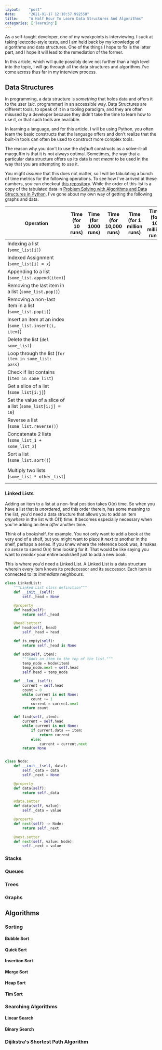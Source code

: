 ```yaml
---
layout:    "post"
date:      "2021-01-17 12:10:57.992558"
title:     "A Half Hour To Learn Data Structures And Algorithms"
categories: ['learning']
---
```


As a self-taught developer, one of my weakpoints is interviewing. I suck at
taking leetcode-style tests, and I am held back by my knowledge of algorithms
and data structures. One of the things I hope to fix is the latter part,
and I hope it will lead to the remediation of the former.

In this article, which will quite possibly delve not further than a high
level into the topic, I will go through all the data structures and algorithms
I've come across thus far in my interview process.

## Data Structures

In programming, a data structure is *something* that holds data and offers it
to the user (*sic.* programmer) in an accessible way. Data Structures are
different tools, to speak of it in a tooling paradigm, and they are often misused
by a developer because they didn't take the time to learn how to use it, or
that such tools are available.

In learning a language, and for this article, I will be using Python, you often
learn the basic constructs that the language offers and don't realize that the
built-in tools can often be used to construct more complex tools.

The reason why you don't to use the *default* constructs as a solve-it-all
macguffin is that it is not always optimal. Sometimes, the way that a particular
data structure offers up its data is not *meant* to be used in the way that
you are attempting to use it.

You might *assume* that this does not matter, so I will be tabulating a bunch
of time metrics for the following operations. To see how I've arrived at these
numbers, you can checkout [this repository](https://github.com/stonecharioteer/python-profile).
While the order of this list is a copy of the tabulated data in
[Problem Solving with Algorithms and Data Structures in Python](https://runestone.academy/runestone/books/published/pythonds/index.html), I've gone about my own way of getting the following graphs and data.


Operation                                                  | Time (for 10 runs) | Time (for 1000 runs) | Time (for 10,000 runs) | Time (for 1 million runs) | Time (for 10 million runs) | Big O Notation
-----------------------------------------------------------|--------------------|----------------------|------------------------|---------------------------|----------------------------|------------------------------------
Indexing a list (`some_list[i]`)                           |                    |                      |                        |                           |                            | O(1)
Indexed Assignment (`some_list[i] = x`)                    |                    |                      |                        |                           |                            | O(1)
Appending to a list (`some_list.append(item)`)             |                    |                      |                        |                           |                            | O(1)
Removing the last item in a list (`some_list.pop()`)       |                    |                      |                        |                           |                            | O(1)
Removing a non-last item in a list (`some_list.pop(i)`)    |                    |                      |                        |                           |                            | O(n)
Insert an item at an index (`some_list.insert(i, item)`)   |                    |                      |                        |                           |                            | O(n)
Delete the list (`del some_list`)                          |                    |                      |                        |                           |                            | O(n)
Loop through the list (`for item in some_list: pass`)      |                    |                      |                        |                           |                            | O(n)
Check if list contains (`item in some_list`)               |                    |                      |                        |                           |                            | O(n)
Get a slice of a list (`some_list[i:j]`)                   |                    |                      |                        |                           |                            | O(k) (Where `k = j-i`)
Set the value of a slice of a list (`some_list[i:j] = 10`) |                    |                      |                        |                           |                            | O(n)
Reverse a list (`some_list.reverse()`)                     |                    |                      |                        |                           |                            | O(n + k) (Where `k = len(some_l))
Concatenate 2 lists (`some_list_1 + some_list_2`)          |                    |                      |                        |                           |                            | O(n)
Sort a list (`some_list.sort()`)                           |                    |                      |                        |                           |                            | O(nlog(n))
Multiply two lists (`some_list * other_list`)              |                    |                      |                        |                           |                            | O(nk) (Where `k = len(other_list)`)

<!-- TODO: Add images and write the profiling script -->


### Linked Lists

Adding an item to a list at a non-final position takes O(n) time. So when you
have a list that is *unordered*, and this order therein, has some meaning to the list,
you'd need a data structure that allows you to add an item *anywhere* in the list
with O(1) time. It becomes especially necessary when you're adding an item *after*
another time.

Think of a bookshelf, for example. You not only want to add a book at the very end
of a shelf, but you might want to place it *next to* another in the shelf, perhaps
a series. If you knew where the reference book was, it makes *no sense* to spend
O(n) time looking for it. That would be like saying you want to *reindex* your
entire bookshelf just to add a new book.

This is where you'd need a Linked List. A Linked List is a data structure
wherein every item knows its predecessor and its successor. Each item is connected
to its *immediate* neighbours.


```python
class LinkedList:
    """Linked List class definition"""
    def __init__(self):
        self._head = None

    @property
    def head(self):
        return self._head

    @head.setter:
    def head(self, head)
        self._head = head

    def is_empty(self):
        return self._head is None

    def add(self, item):
        """Adds an item to the top of the list."""
        temp_node = Node(item)
        temp_node.next = self.head
        self.head = temp_node

    def __len__(self):
        current = self.head
        count = 0
        while current is not None:
            count += 1
            current = current.next
        return count

    def find(self, item):
        current = self.head
        while current is not None:
            if current.data == item:
                return current
            else:
                current = current.next
        return None


class Node:
    def __init__(self, data):
        self._data = data
        self._next = None

    @property
    def data(self):
        return self._data

    @data.setter
    def data(self, value):
        self._data = value

    @property
    def next(self) -> Node:
        return self._next

    @next.setter
    def next(self, value: Node):
        self._next = value
```


### Stacks

### Queues

### Trees

### Graphs

## Algorithms

### Sorting

#### Bubble Sort

#### Quick Sort

#### Insertion Sort

#### Merge Sort

#### Heap Sort

#### Tim Sort


### Searching Algorithms

#### Linear Search

#### Binary Search

### Dijikstra's Shortest Path Algorithm
